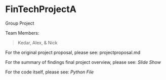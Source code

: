 # FinTechProjectA
Group Project

Team Members:
> Kedar, Alex, & Nick

For the original project proposal, please see: projectproposal.md

For the summary of findings final project overview, please see: *Slide Show*

For the code itself, please see: *Python File*
